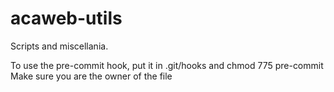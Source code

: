 acaweb-utils
============

Scripts and miscellania.

To use the pre-commit hook, put it in .git/hooks and chmod 775 pre-commit
Make sure you are the owner of the file
